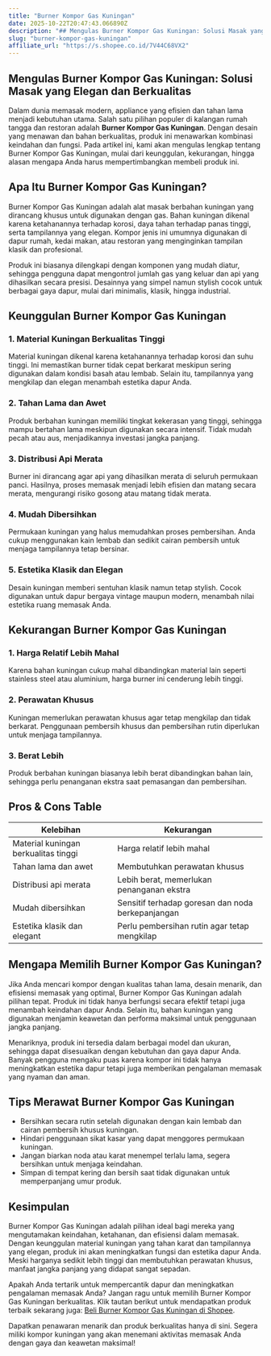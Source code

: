 ```yaml
---
title: "Burner Kompor Gas Kuningan"
date: 2025-10-22T20:47:43.066890Z
description: "## Mengulas Burner Kompor Gas Kuningan: Solusi Masak yang Elegan dan Berkualitas..."
slug: "burner-kompor-gas-kuningan"
affiliate_url: "https://s.shopee.co.id/7V44C68VX2"
---
```

## Mengulas Burner Kompor Gas Kuningan: Solusi Masak yang Elegan dan Berkualitas

Dalam dunia memasak modern, appliance yang efisien dan tahan lama menjadi kebutuhan utama. Salah satu pilihan populer di kalangan rumah tangga dan restoran adalah **Burner Kompor Gas Kuningan**. Dengan desain yang menawan dan bahan berkualitas, produk ini menawarkan kombinasi keindahan dan fungsi. Pada artikel ini, kami akan mengulas lengkap tentang Burner Kompor Gas Kuningan, mulai dari keunggulan, kekurangan, hingga alasan mengapa Anda harus mempertimbangkan membeli produk ini.

## Apa Itu Burner Kompor Gas Kuningan?

Burner Kompor Gas Kuningan adalah alat masak berbahan kuningan yang dirancang khusus untuk digunakan dengan gas. Bahan kuningan dikenal karena ketahanannya terhadap korosi, daya tahan terhadap panas tinggi, serta tampilannya yang elegan. Kompor jenis ini umumnya digunakan di dapur rumah, kedai makan, atau restoran yang menginginkan tampilan klasik dan profesional.

Produk ini biasanya dilengkapi dengan komponen yang mudah diatur, sehingga pengguna dapat mengontrol jumlah gas yang keluar dan api yang dihasilkan secara presisi. Desainnya yang simpel namun stylish cocok untuk berbagai gaya dapur, mulai dari minimalis, klasik, hingga industrial.

## Keunggulan Burner Kompor Gas Kuningan

### 1. Material Kuningan Berkualitas Tinggi

Material kuningan dikenal karena ketahanannya terhadap korosi dan suhu tinggi. Ini memastikan burner tidak cepat berkarat meskipun sering digunakan dalam kondisi basah atau lembab. Selain itu, tampilannya yang mengkilap dan elegan menambah estetika dapur Anda.

### 2. Tahan Lama dan Awet

Produk berbahan kuningan memiliki tingkat kekerasan yang tinggi, sehingga mampu bertahan lama meskipun digunakan secara intensif. Tidak mudah pecah atau aus, menjadikannya investasi jangka panjang.

### 3. Distribusi Api Merata

Burner ini dirancang agar api yang dihasilkan merata di seluruh permukaan panci. Hasilnya, proses memasak menjadi lebih efisien dan matang secara merata, mengurangi risiko gosong atau matang tidak merata.

### 4. Mudah Dibersihkan

Permukaan kuningan yang halus memudahkan proses pembersihan. Anda cukup menggunakan kain lembab dan sedikit cairan pembersih untuk menjaga tampilannya tetap bersinar.

### 5. Estetika Klasik dan Elegan

Desain kuningan memberi sentuhan klasik namun tetap stylish. Cocok digunakan untuk dapur bergaya vintage maupun modern, menambah nilai estetika ruang memasak Anda.

## Kekurangan Burner Kompor Gas Kuningan

### 1. Harga Relatif Lebih Mahal

Karena bahan kuningan cukup mahal dibandingkan material lain seperti stainless steel atau aluminium, harga burner ini cenderung lebih tinggi.

### 2. Perawatan Khusus

Kuningan memerlukan perawatan khusus agar tetap mengkilap dan tidak berkarat. Penggunaan pembersih khusus dan pembersihan rutin diperlukan untuk menjaga tampilannya.

### 3. Berat Lebih

Produk berbahan kuningan biasanya lebih berat dibandingkan bahan lain, sehingga perlu penanganan ekstra saat pemasangan dan pembersihan.

## Pros & Cons Table

| Kelebihan                                   | Kekurangan                                            |
|----------------------------------------------|--------------------------------------------------------|
| Material kuningan berkualitas tinggi        | Harga relatif lebih mahal                            |
| Tahan lama dan awet                         | Membutuhkan perawatan khusus                        |
| Distribusi api merata                        | Lebih berat, memerlukan penanganan ekstra            |
| Mudah dibersihkan                           | Sensitif terhadap goresan dan noda berkepanjangan  |
| Estetika klasik dan elegant                 | Perlu pembersihan rutin agar tetap mengkilap          |

## Mengapa Memilih Burner Kompor Gas Kuningan?

Jika Anda mencari kompor dengan kualitas tahan lama, desain menarik, dan efisiensi memasak yang optimal, Burner Kompor Gas Kuningan adalah pilihan tepat. Produk ini tidak hanya berfungsi secara efektif tetapi juga menambah keindahan dapur Anda. Selain itu, bahan kuningan yang digunakan menjamin keawetan dan performa maksimal untuk penggunaan jangka panjang.

Menariknya, produk ini tersedia dalam berbagai model dan ukuran, sehingga dapat disesuaikan dengan kebutuhan dan gaya dapur Anda. Banyak pengguna mengaku puas karena kompor ini tidak hanya meningkatkan estetika dapur tetapi juga memberikan pengalaman memasak yang nyaman dan aman.

## Tips Merawat Burner Kompor Gas Kuningan

- Bersihkan secara rutin setelah digunakan dengan kain lembab dan cairan pembersih khusus kuningan.
- Hindari penggunaan sikat kasar yang dapat menggores permukaan kuningan.
- Jangan biarkan noda atau karat menempel terlalu lama, segera bersihkan untuk menjaga keindahan.
- Simpan di tempat kering dan bersih saat tidak digunakan untuk memperpanjang umur produk.

## Kesimpulan

Burner Kompor Gas Kuningan adalah pilihan ideal bagi mereka yang mengutamakan keindahan, ketahanan, dan efisiensi dalam memasak. Dengan keunggulan material kuningan yang tahan karat dan tampilannya yang elegan, produk ini akan meningkatkan fungsi dan estetika dapur Anda. Meski harganya sedikit lebih tinggi dan membutuhkan perawatan khusus, manfaat jangka panjang yang didapat sangat sepadan.

Apakah Anda tertarik untuk mempercantik dapur dan meningkatkan pengalaman memasak Anda? Jangan ragu untuk memilih Burner Kompor Gas Kuningan berkualitas. Klik tautan berikut untuk mendapatkan produk terbaik sekarang juga: [Beli Burner Kompor Gas Kuningan di Shopee](https://s.shopee.co.id/7V44C68VX2). 

Dapatkan penawaran menarik dan produk berkualitas hanya di sini. Segera miliki kompor kuningan yang akan menemani aktivitas memasak Anda dengan gaya dan keawetan maksimal!